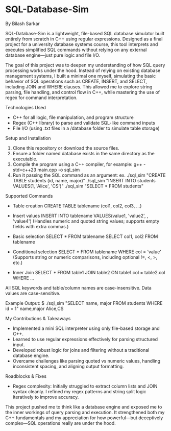 # SQL-Database-Sim

By Bilash Sarkar

SQL-Database-Sim is a lightweight, file-based SQL database simulator built entirely from scratch in C++ using regular expressions. Designed as a final project for a university database systems course, this tool interprets and executes simplified SQL commands without relying on any external database engine—just pure logic and file I/O.

The goal of this project was to deepen my understanding of how SQL query processing works under the hood. Instead of relying on existing database management systems, I built a minimal one myself, simulating the basic behavior of SQL operations such as CREATE, INSERT, and SELECT, including JOIN and WHERE clauses. This allowed me to explore string parsing, file handling, and control flow in C++, while mastering the use of regex for command interpretation.


Technologies Used
- C++ for all logic, file manipulation, and program structure
- Regex (C++ <regex> library) to parse and validate SQL-like command inputs
- File I/O (using .txt files in a /database folder to simulate table storage)
  

Setup and Installation
1. Clone this repository or download the source files.
2. Ensure a folder named database exists in the same directory as the executable.
3. Compile the program using a C++ compiler, for example: g++ -std=c++23 main.cpp -o sql_sim
4. Run it passing the SQL command as an argument:
   ex.  ./sql_sim "CREATE TABLE students (id, name, major)"
        ./sql_sim "INSERT INTO students VALUES(1, 'Alice', 'CS')"
        ./sql_sim "SELECT * FROM students"


Supported Commands

- Table creation
    CREATE TABLE tablename (col1, col2, col3, ...)
  
- Insert values
    INSERT INTO tablename VALUES(value1, 'value2', , 'value4')
    (Handles numeric and quoted string values; supports empty fields with extra commas.)
  
- Basic selection
    SELECT * FROM tablename
    SELECT col1, col2 FROM tablename
  
- Conditional selection
    SELECT * FROM tablename WHERE col = 'value'
    (Supports string or numeric comparisons, including optional !=, <, >, etc.)
  
- Inner Join
    SELECT * FROM table1 JOIN table2 ON table1.col = table2.col WHERE ...

All SQL keywords and table/column names are case-insensitive. Data values are case-sensitive.

Example Output:
$ ./sql_sim "SELECT name, major FROM students WHERE id = 1"
name,major
Alice,CS

My Contributions & Takeaways
- Implemented a mini SQL interpreter using only file-based storage and C++.
- Learned to use regular expressions effectively for parsing structured input.
- Developed robust logic for joins and filtering without a traditional database engine.
- Overcame challenges like parsing quoted vs numeric values, handling inconsistent spacing, and aligning output formatting.

Roadblocks & Fixes
- Regex complexity: Initially struggled to extract column lists and JOIN syntax cleanly. I refined my regex patterns and string split logic iteratively to improve accuracy.


This project pushed me to think like a database engine and exposed me to the inner workings of query parsing and execution. It strengthened both my C++ fundamentals and my appreciation for how powerful—but deceptively complex—SQL operations really are under the hood.
